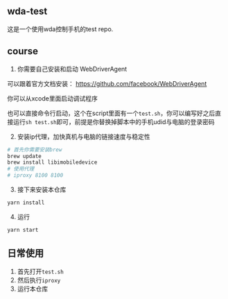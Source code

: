 ## wda-test
这是一个使用wda控制手机的test repo.

## course

1. 你需要自己安装和启动 WebDriverAgent

可以跟着官方文档安装： <https://github.com/facebook/WebDriverAgent>

你可以从xcode里面启动调试程序

也可以直接命令行启动，这个在script里面有一个`test.sh`，你可以编写好之后直接运行`sh test.sh`即可，前提是你替换掉脚本中的手机udid与电脑的登录密码

2. 安装ip代理，加快真机与电脑的链接速度与稳定性

```bash
# 首先你需要安装brew
brew update
brew install libimobiledevice
# 使用代理
# iproxy 8100 8100
```

3. 接下来安装本仓库
```bash
yarn install
```

4. 运行
```bash
yarn start
```

## 日常使用
1. 首先打开`test.sh`
2. 然后执行`iproxy`
3. 运行本仓库